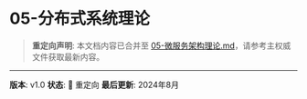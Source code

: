 # 05-分布式系统理论

> **重定向声明**: 本文档内容已合并至 [05-微服务架构理论.md](05-微服务架构理论.md)，请参考主权威文件获取最新内容。

---

**版本**: v1.0
**状态**: 🔄 重定向
**最后更新**: 2024年8月
